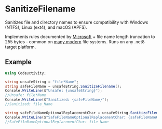 ﻿# SanitizeFilename

Sanitizes file and directory names to ensure compatibility with Windows (NTFS), Linux (ext4), and macOS (APFS).

Implements rules documented by [Microsoft](https://docs.microsoft.com/en-us/windows/win32/fileio/naming-a-file#naming-conventions) + file name length truncation to 255 bytes - common on [many modern](https://en.wikipedia.org/wiki/Comparison_of_file_systems) file systems. Runs on any .net8 target platform.

## Example

```csharp
using Codeuctivity;

string unsafeString = "file*Name";
string safeFileName = unsafeString.SanitizeFilename();
Console.WriteLine($"Unsafe: {unsafeString}");
//Unsafe: file*Name
Console.WriteLine($"Sanitized: {safeFileName}");
//Sanitized: file_Name

string safeFileNameOptionalReplacementChar = unsafeString.SanitizeFilename(' ');
Console.WriteLine($"SafeFileNameOptionalReplacementChar: {safeFileNameOptionalReplacementChar}");
//SafeFileNameOptionalReplacementChar: file Name
```

